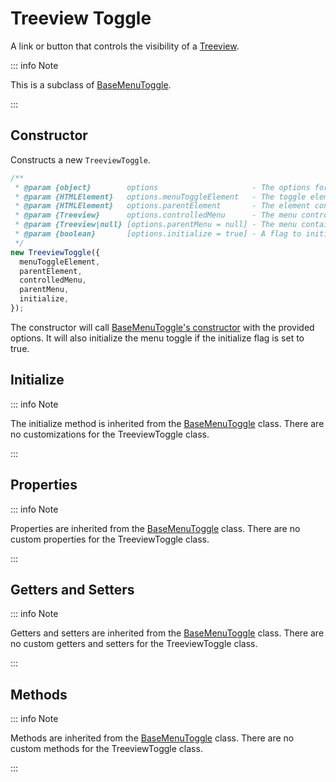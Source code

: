 # Treeview Toggle

A link or button that controls the visibility of a [Treeview](./treeview).

::: info Note

This is a subclass of [BaseMenuToggle](./base-menu-toggle).

:::

## Constructor

Constructs a new `TreeviewToggle`.

```js
/**
 * @param {object}        options                     - The options for generating the menu toggle.
 * @param {HTMLElement}   options.menuToggleElement   - The toggle element in the DOM.
 * @param {HTMLElement}   options.parentElement       - The element containing the controlled menu.
 * @param {Treeview}      options.controlledMenu      - The menu controlled by this toggle.
 * @param {Treeview|null} [options.parentMenu = null] - The menu containing this toggle.
 * @param {boolean}       [options.initialize = true] - A flag to initialize the menu toggle immediately upon creation.
 */
new TreeviewToggle({
  menuToggleElement,
  parentElement,
  controlledMenu,
  parentMenu,
  initialize,
});
```

The constructor will call [BaseMenuToggle's constructor](./base-menu-toggle#constructor) with the provided options. It will also initialize the menu toggle if the initialize flag is set to true.

## Initialize

::: info Note

The initialize method is inherited from the [BaseMenuToggle](./base-menu-toggle#initialize) class. There are no customizations for the TreeviewToggle class.

:::

## Properties

::: info Note

Properties are inherited from the [BaseMenuToggle](./base-menu-toggle#properties) class. There are no custom properties for the TreeviewToggle class.

:::

## Getters and Setters

::: info Note

Getters and setters are inherited from the [BaseMenuToggle](./base-menu-toggle#getters-and-setters) class. There are no custom getters and setters for the TreeviewToggle class.

:::

## Methods

::: info Note

Methods are inherited from the [BaseMenuToggle](./base-menu-toggle#methods) class. There are no custom methods for the TreeviewToggle class.

:::
